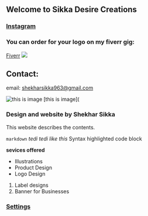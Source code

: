 ## Welcome to Sikka Desire Creations


### [Instagram](https://www.instagram.com/sikkadesire/?hl=en)

### You can order for your logo on my fiverr gig:
[Fiverr](http://www.fiverr.com/s2/639c605373)
![](https://fiverr-res.cloudinary.com/images/t_main1,q_auto,f_auto/gigs2/108201162/original/d531004d376fb29c70d85c8f7b6e6f6d7f6329a7/design-3-awesome-logo-for-just-5-dollars.png)

## Contact:
email: shekharsikka963@gmail.com




![this is image](https://scontent-bom1-1.cdninstagram.com/vp/1eb15dd46f203aaeda2484932a8a9b4b/5B4E8F55/t51.2885-15/e35/29094091_586944575006453_3056645043931578368_n.jpg)
[this is image](


### Design and website by Shekhar Sikka

This website describes the contents.

```markdown```
_tedi tedi like this_
Syntax highlighted code block

**sevices offered**

- Illustrations
- Product Design
- Logo Design

1. Label designs
2. Banner for Businesses


### [Settings](https://github.com/sikkadesire/sikkadesire.github.io/settings)
